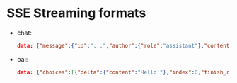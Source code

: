 # SSE Streaming formats

- chat:
    
    ```json
    data: {"message":{"id":"...","author":{"role":"assistant"},"content":{"parts":["Hello!"]}}}
    ```

- oai:
    
    ```json
    data: {"choices":[{"delta":{"content":"Hello!"},"index":0,"finish_reason":null}]}
    ```
